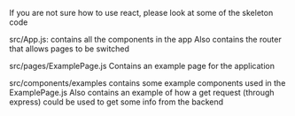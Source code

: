 If you are not sure how to use react, please look at some of the skeleton code

src/App.js: 
    contains all the components in the app
    Also contains the router that allows pages to be switched

src/pages/ExamplePage.js
    Contains an example page for the application

src/components/examples 
    contains some example components used in the ExamplePage.js
    Also contains an example of how a get request (through express) could be used to get some info from the backend
